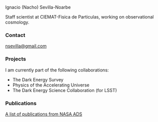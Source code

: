 Ignacio (Nacho) Sevilla-Noarbe

Staff scientist at CIEMAT-Fisica de Particulas, working on observational cosmology.

### Contact

nsevilla@gmail.com

### Projects

I am currently part of the following collaborations:

* The Dark Energy Survey
* Physics of the Accelerating Universe 
* The Dark Energy Science Collaboration (for LSST)

### Publications

<a href="https://ui.adsabs.harvard.edu/search/fq=%7B!type%3Daqp%20v%3D%24fq_database%7D&fq_database=((database%3A%22astronomy%22)%20OR%20database%3A%22astronomy%22%20OR%20database%3A%22physics%22)&q=author%3A%22sevilla-noarbe%22%20or%20%20author%3A%22sevilla%2C%20i%22%20&sort=date%20desc%2C%20bibcode%20desc">A list of publications from NASA ADS</a> 



